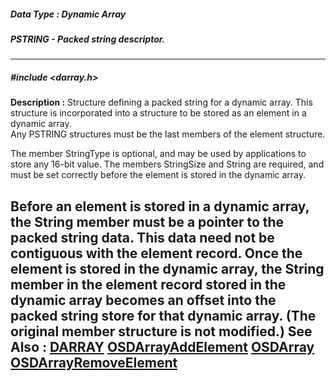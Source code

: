##### Data Type : Dynamic Array
##### PSTRING - Packed string descriptor.
---
##### #include <darray.h>
**Description :**
Structure defining a packed string for a dynamic array.  This structure is 
incorporated into a structure to be stored as an element in a dynamic array.  
Any PSTRING structures must be the last members of the element structure.

The member StringType is optional, and may be used by applications to store any 
16-bit value.  The members StringSize and String are required, and must be set 
correctly before the element is stored in the dynamic array.

Before an element is stored in a dynamic array, the String member must be a 
pointer to the packed string data.  This data need not be contiguous with the 
element record.  Once the element is stored in the dynamic array, the String 
member in the element record stored in the dynamic array becomes an offset into 
the packed string store for that dynamic array.  (The original member structure 
is not modified.)
**See Also :**
[DARRAY](D:/md_files/DARRAY.md)
[OSDArrayAddElement](D:/md_files/OSDArrayAddElement.md)
[OSDArray](D:/md_files/OSDArray.md)
[OSDArrayRemoveElement](D:/md_files/OSDArrayRemoveElement.md)
---
